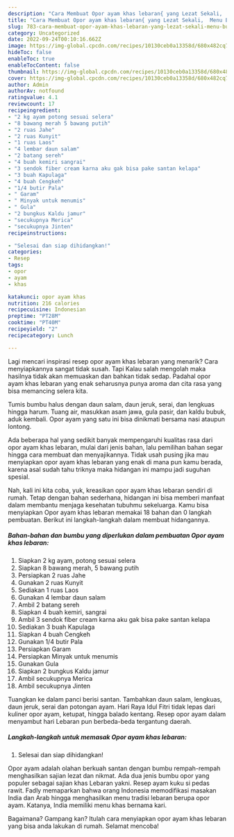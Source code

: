 ```yaml
---
description: "Cara Membuat Opor ayam khas lebaran{ yang Lezat Sekali,  Menu Buat lebaran"
title: "Cara Membuat Opor ayam khas lebaran{ yang Lezat Sekali,  Menu Buat lebaran"
slug: 783-cara-membuat-opor-ayam-khas-lebaran-yang-lezat-sekali-menu-buat-lebaran
category: Uncategorized
date: 2022-09-24T00:10:16.662Z
image: https://img-global.cpcdn.com/recipes/10130ceb0a13358d/680x482cq70/opor-ayam-khas-lebaran-foto-resep-utama.jpg
hideToc: false
enableToc: true
enableTocContent: false
thumbnail: https://img-global.cpcdn.com/recipes/10130ceb0a13358d/680x482cq70/opor-ayam-khas-lebaran-foto-resep-utama.jpg
cover: https://img-global.cpcdn.com/recipes/10130ceb0a13358d/680x482cq70/opor-ayam-khas-lebaran-foto-resep-utama.jpg
author: Admin
authorAv: notfound
ratingvalue: 4.1
reviewcount: 17
recipeingredient:
- "2 kg ayam potong sesuai selera"
- "8 bawang merah 5 bawang putih"
- "2 ruas Jahe"
- "2 ruas Kunyit"
- "1 ruas Laos"
- "4 lembar daun salam"
- "2 batang sereh"
- "4 buah kemiri sangrai"
- "3 sendok fiber cream karna aku gak bisa pake santan kelapa"
- "3 buah Kapulaga"
- "4 buah Cengkeh"
- "1/4 butir Pala"
- " Garam"
- " Minyak untuk menumis"
- " Gula"
- "2 bungkus Kaldu jamur"
- "secukupnya Merica"
- "secukupnya Jinten"
recipeinstructions:

- "Selesai dan siap dihidangkan!"
categories:
- Resep
tags:
- opor
- ayam
- khas

katakunci: opor ayam khas 
nutrition: 216 calories
recipecuisine: Indonesian
preptime: "PT28M"
cooktime: "PT40M"
recipeyield: "2"
recipecategory: Lunch

---
```



Lagi mencari inspirasi resep opor ayam khas lebaran yang menarik? Cara menyiapkannya sangat tidak susah. Tapi Kalau salah mengolah maka hasilnya tidak akan memuaskan dan bahkan tidak sedap. Padahal opor ayam khas lebaran yang enak seharusnya punya aroma dan cita rasa yang bisa memancing selera kita.


Tumis bumbu halus dengan daun salam, daun jeruk, serai, dan lengkuas hingga harum. Tuang air, masukkan asam jawa, gula pasir, dan kaldu bubuk, aduk kembali. Opor ayam yang satu ini bisa dinikmati bersama nasi ataupun lontong.

Ada beberapa hal yang sedikit banyak mempengaruhi kualitas rasa dari opor ayam khas lebaran, mulai dari jenis bahan, lalu pemilihan bahan segar hingga cara membuat dan menyajikannya. Tidak usah pusing jika mau menyiapkan opor ayam khas lebaran yang enak di mana pun kamu berada, karena asal sudah tahu triknya maka hidangan ini mampu jadi suguhan spesial.


Nah, kali ini kita coba, yuk, kreasikan opor ayam khas lebaran sendiri di rumah. Tetap dengan bahan sederhana, hidangan ini bisa memberi manfaat dalam membantu menjaga kesehatan tubuhmu sekeluarga. Kamu bisa menyiapkan Opor ayam khas lebaran memakai 18 bahan dan 0 langkah pembuatan. Berikut ini langkah-langkah dalam membuat hidangannya.

<!--inarticleads1-->

##### Bahan-bahan dan bumbu yang diperlukan dalam pembuatan Opor ayam khas lebaran:

1. Siapkan 2 kg ayam, potong sesuai selera
1. Siapkan 8 bawang merah, 5 bawang putih
1. Persiapkan 2 ruas Jahe
1. Gunakan 2 ruas Kunyit
1. Sediakan 1 ruas Laos
1. Gunakan 4 lembar daun salam
1. Ambil 2 batang sereh
1. Siapkan 4 buah kemiri, sangrai
1. Ambil 3 sendok fiber cream karna aku gak bisa pake santan kelapa
1. Sediakan 3 buah Kapulaga
1. Siapkan 4 buah Cengkeh
1. Gunakan 1/4 butir Pala
1. Persiapkan  Garam
1. Persiapkan  Minyak untuk menumis
1. Gunakan  Gula
1. Siapkan 2 bungkus Kaldu jamur
1. Ambil secukupnya Merica
1. Ambil secukupnya Jinten


Tuangkan ke dalam panci berisi santan. Tambahkan daun salam, lengkuas, daun jeruk, serai dan potongan ayam. Hari Raya Idul Fitri tidak lepas dari kuliner opor ayam, ketupat, hingga balado kentang. Resep opor ayam dalam menyambut hari Lebaran pun berbeda-beda tergantung daerah. 

<!--inarticleads2-->

##### Langkah-langkah untuk memasak Opor ayam khas lebaran:


1. Selesai dan siap dihidangkan!

Opor ayam adalah olahan berkuah santan dengan bumbu rempah-rempah menghasilkan sajian lezat dan nikmat. Ada dua jenis bumbu opor yang populer sebagai sajian khas Lebaran yakni. Resep ayam kuku si pedas rawit. Fadly memaparkan bahwa orang Indonesia memodifikasi masakan India dan Arab hingga menghasilkan menu tradisi lebaran berupa opor ayam. Katanya, India memiliki menu khas bernama kari. 

Bagaimana? Gampang kan? Itulah cara menyiapkan opor ayam khas lebaran yang bisa anda lakukan di rumah. Selamat mencoba!
